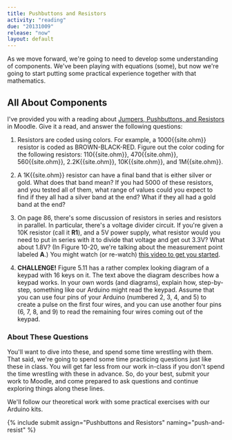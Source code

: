 ```yaml
---
title: Pushbuttons and Resistors
activity: "reading"
due: "20131009"
release: "now"
layout: default
---
```



As we move forward, we're going to need to develop some understanding of components. We've been playing with equations (some), but now we're going to start putting some practical experience together with that mathematics.

## All About Components

I've provided you with a reading about [Jumpers, Pushbuttons, and Resistors](http://moodle2.berea.edu/mod/resource/view.php?id=95360) in Moodle. Give it a read, and answer the following questions:

1. Resistors are coded using colors. For example, a 1000{{site.ohm}} resistor is coded as BROWN-BLACK-RED. Figure out the color coding for the following resistors: 110{{site.ohm}}, 470{{site.ohm}}, 560{{site.ohm}}, 2.2K{{site.ohm}}, 10K{{site.ohm}}, and 1M{{site.ohm}}.

1. A 1K{{site.ohm}} resistor can have a final band that is either silver or gold. What does that band mean? If you had 5000 of these resistors, and you tested all of them, what range of values could you expect to find if they all had a silver band at the end? What if they all had a gold band at the end?

1. On page 86, there's some discussion of resistors in series and resistors in parallel. In particular, there's a voltage divider circuit. If you're given a 10K resistor (call it **R1**), and a 5V power supply, what resistor would you need to put in series with it to divide that voltage and get out 3.3V? What about 1.8V? (In Figure 10-20, we're talking about the measurement point labeled **A**.) You might watch (or re-watch) [this video to get you started](http://www.youtube.com/watch?v=1cQy7dEVoLM).

1. **CHALLENGE!** Figure 5.11 has a rather complex looking diagram of a keypad with 16 keys on it. The text above the diagram describes how a keypad works. In your own words (and diagrams), explain how, step-by-step, something like our Arduino might read the keypad. Assume that you can use four pins of your Arduino (numbered 2, 3, 4, and 5) to create a pulse on the first four wires, and you can use another four pins (6, 7, 8, and 9) to read the remaining four wires coming out of the keypad.

### About These Questions

You'll want to dive into these, and spend some time wrestling with them. That said, we're going to spend some time practicing questions just like these in class. You will get far less from our work in-class if you don't spend the time wrestling with these in advance. So, do your best, submit your work to Moodle, and come prepared to ask questions and continue exploring things along these lines.

We'll follow our theoretical work with some practical exercises with our Arduino kits.

{% include submit assign="Pushbuttons and Resistors" naming="push-and-resist" %}
